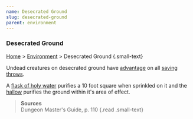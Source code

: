 ```yaml
---
name: Desecrated Ground
slug: desecrated-ground
parent: environment
---
```

### Desecrated Ground
[Home](dm-operations-center) > [Environment](environment-menu) > Desecrated Ground {.small-text}

Undead creatures on desecrated ground have [advantage](advantage-and-disadvantage) on all [saving throws](saving-throws).

A [flask of holy water](/item/holy-water-flask) purifies a 10 foot square when sprinkled on it and the [hallow](/spell/hallow) purifies the ground within it's area of effect.

> **Sources** <br/>
> Dungeon Master's Guide, p. 110
{.read .small-text}

